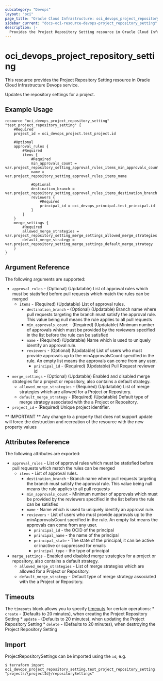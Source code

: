 ```yaml
---
subcategory: "Devops"
layout: "oci"
page_title: "Oracle Cloud Infrastructure: oci_devops_project_repository_setting"
sidebar_current: "docs-oci-resource-devops-project_repository_setting"
description: |-
  Provides the Project Repository Setting resource in Oracle Cloud Infrastructure Devops service
---
```


# oci_devops_project_repository_setting
This resource provides the Project Repository Setting resource in Oracle Cloud Infrastructure Devops service.

Updates the repository settings for a project.

## Example Usage

```hcl
resource "oci_devops_project_repository_setting" "test_project_repository_setting" {
	#Required
	project_id = oci_devops_project.test_project.id

	#Optional
	approval_rules {
		#Required
		items {
			#Required
			min_approvals_count = var.project_repository_setting_approval_rules_items_min_approvals_count
			name = var.project_repository_setting_approval_rules_items_name

			#Optional
			destination_branch = var.project_repository_setting_approval_rules_items_destination_branch
			reviewers {
				#Required
				principal_id = oci_devops_principal.test_principal.id
			}
		}
	}
	merge_settings {
		#Required
		allowed_merge_strategies = var.project_repository_setting_merge_settings_allowed_merge_strategies
		default_merge_strategy = var.project_repository_setting_merge_settings_default_merge_strategy
	}
}
```

## Argument Reference

The following arguments are supported:

* `approval_rules` - (Optional) (Updatable) List of approval rules which must be statisfied before pull requests which match the rules can be merged
	* `items` - (Required) (Updatable) List of approval rules.
		* `destination_branch` - (Optional) (Updatable) Branch name where pull requests targeting the branch must satisfy the approval rule. This value being null means the rule applies to all pull requests
		* `min_approvals_count` - (Required) (Updatable) Minimum number of approvals which must be provided by the reviewers specified in the list before the rule can be satisfied
		* `name` - (Required) (Updatable) Name which is used to uniquely identify an approval rule.
		* `reviewers` - (Optional) (Updatable) List of users who must provide approvals up to the minApprovalsCount specified in the rule. An empty list means the approvals can come from any user.
			* `principal_id` - (Required) (Updatable) Pull Request reviewer id
* `merge_settings` - (Optional) (Updatable) Enabled and disabled merge strategies for a project or repository, also contains a default strategy.
	* `allowed_merge_strategies` - (Required) (Updatable) List of merge strategies which are allowed for a Project or Repository.
	* `default_merge_strategy` - (Required) (Updatable) Default type of merge strategy associated with the a Project or Repository.
* `project_id` - (Required) Unique project identifier.


** IMPORTANT **
Any change to a property that does not support update will force the destruction and recreation of the resource with the new property values

## Attributes Reference

The following attributes are exported:

* `approval_rules` - List of approval rules which must be statisfied before pull requests which match the rules can be merged
	* `items` - List of approval rules.
		* `destination_branch` - Branch name where pull requests targeting the branch must satisfy the approval rule. This value being null means the rule applies to all pull requests
		* `min_approvals_count` - Minimum number of approvals which must be provided by the reviewers specified in the list before the rule can be satisfied
		* `name` - Name which is used to uniquely identify an approval rule.
		* `reviewers` - List of users who must provide approvals up to the minApprovalsCount specified in the rule. An empty list means the approvals can come from any user.
			* `principal_id` - the OCID of the principal
			* `principal_name` - the name of the principal
			* `principal_state` - The state of the principal, it can be active or inactive or suppressed for emails
			* `principal_type` - the type of principal
* `merge_settings` - Enabled and disabled merge strategies for a project or repository, also contains a default strategy.
	* `allowed_merge_strategies` - List of merge strategies which are allowed for a Project or Repository.
	* `default_merge_strategy` - Default type of merge strategy associated with the a Project or Repository.

## Timeouts

The `timeouts` block allows you to specify [timeouts](https://registry.terraform.io/providers/oracle/oci/latest/docs/guides/changing_timeouts) for certain operations:
	* `create` - (Defaults to 20 minutes), when creating the Project Repository Setting
	* `update` - (Defaults to 20 minutes), when updating the Project Repository Setting
	* `delete` - (Defaults to 20 minutes), when destroying the Project Repository Setting


## Import

ProjectRepositorySettings can be imported using the `id`, e.g.

```
$ terraform import oci_devops_project_repository_setting.test_project_repository_setting "projects/{projectId}/repositorySettings" 
```

